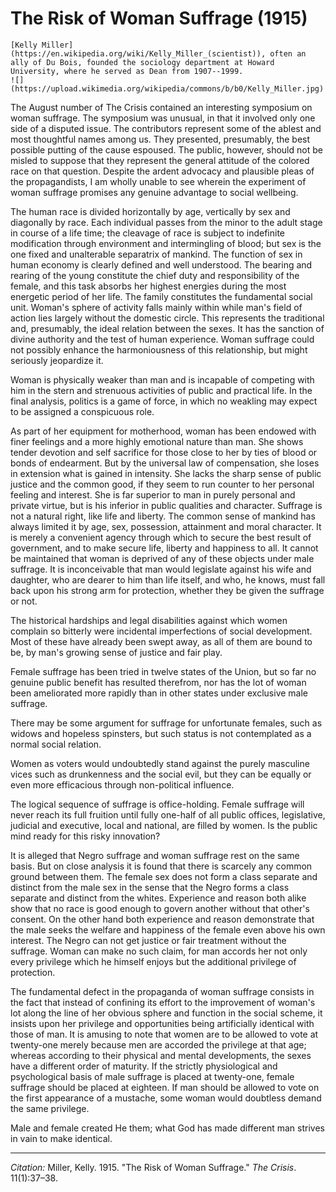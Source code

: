 <!--
title:   The Risk of Woman Suffrage
author:  Miller, Kelly
journal: The Crisis
year:    1915
volume:  11
issue:   1
pages:   37-38
-->
# The Risk of Woman Suffrage (1915)

```{margin}
[Kelly Miller](https://en.wikipedia.org/wiki/Kelly_Miller_(scientist)), often an ally of Du Bois, founded the sociology department at Howard University, where he served as Dean from 1907--1999.
![](https://upload.wikimedia.org/wikipedia/commons/b/b0/Kelly_Miller.jpg)
```

The August number of <span class = "small-caps">The Crisis</span> contained an interesting symposium on woman suffrage. The symposium was unusual, in that it involved only one side of a disputed issue. The contributors represent some of the ablest and most thoughtful names among us. They presented, presumably, the best possible putting of the cause espoused. The public, however, should not be misled to suppose that they represent the general attitude of the colored race on that question. Despite the ardent advocacy and plausible pleas of the propagandists, I am wholly unable to see wherein the experiment of woman suffrage promises any genuine advantage to social wellbeing.

The human race is divided horizontally by age, vertically by sex and diagonally by race. Each individual passes from the minor to the adult stage in course of a life time; the cleavage of race is subject to indefinite modification through environment and intermingling of blood; but sex is the one fixed and unalterable separatrix of mankind. The function of sex in human economy is clearly defined and well understood. The bearing and rearing of the young constitute the chief duty and responsibility of the female, and this task absorbs her highest energies during the most energetic period of her life. The family constitutes the fundamental social unit. Woman's sphere of activity falls mainly within while man's field of action lies largely without the domestic circle. This represents the traditional and, presumably, the ideal relation between the sexes. It has the sanction of divine authority and the test of human experience. Woman suffrage could not possibly enhance the harmoniousness of this relationship, but might seriously jeopardize it.

Woman is physically weaker than man and is incapable of competing with him in the stern and strenuous activities of public and practical life. In the final analysis, politics is a game of force, in which no weakling may expect to be assigned a conspicuous role.

As part of her equipment for motherhood, woman has been endowed with finer feelings and a more highly emotional nature than man. She shows tender devotion and self sacrifice for those close to her by ties of blood or bonds of endearment. But by the universal law of compensation, she loses in extension what is gained in intensity. She lacks the sharp sense of public justice and the common good, if they seem to run counter to her personal feeling and interest. She is far superior to man in purely personal and private virtue, but is his inferior in public qualities and character. Suffrage is not a natural right, like life and liberty. The common sense of mankind has always limited it by age, sex, possession, attainment and moral character. It is merely a convenient agency through which to secure the best result of government, and to make secure life, liberty and happiness to all. It cannot be maintained that woman is deprived of any of these objects under male suffrage. It is inconceivable that man would legislate against his wife and daughter, who are dearer to him than life itself, and who, he knows, must fall back upon his strong arm for protection, whether they be given the suffrage or not.

The historical hardships and legal disabilities against which women complain so bitterly were incidental imperfections of social development. Most of these have already been swept away, as all of them are bound to be, by man's growing sense of justice and fair play.

Female suffrage has been tried in twelve states of the Union, but so far no genuine public benefit has resulted therefrom, nor has the lot of woman been ameliorated more rapidly than in other states under exclusive male suffrage.

There may be some argument for suffrage for unfortunate females, such as widows and hopeless spinsters, but such status is not contemplated as a normal social relation.

Women as voters would undoubtedly stand against the purely masculine vices such as drunkenness and the social evil, but they can be equally or even more efficacious through non-political influence.

The logical sequence of suffrage is office-holding. Female suffrage will never reach its full fruition until fully one-half of all public offices, legislative, judicial and executive, local and national, are filled by women. Is the public mind ready for this risky innovation?

It is alleged that Negro suffrage and woman suffrage rest on the same basis. But on close analysis it is found that there is scarcely any common ground between them. The female sex does not form a class separate and distinct from the male sex in the sense that the Negro forms a class separate and distinct from the whites. Experience and reason both alike show that no race is good enough to govern another without that other's consent. On the other hand both experience and reason demonstrate that the male seeks the welfare and happiness of the female even above his own interest. The Negro can not get justice or fair treatment without the suffrage. Woman can make no such claim, for man accords her not only every privilege which he himself enjoys but the additional privilege of protection.

The fundamental defect in the propaganda of woman suffrage consists in the fact that instead of confining its effort to the improvement of woman's lot along the line of her obvious sphere and function in the social scheme, it insists upon her privilege and opportunities being artificially identical with those of man. It is amusing to note that women are to be allowed to vote at twenty-one merely because men are accorded the privilege at that age; whereas according to their physical and mental developments, the sexes have a different order of maturity. If the strictly physiological and psychological basis of male suffrage is placed at twenty-one, female suffrage should be placed at eighteen. If man should be allowed to vote on the first appearance of a mustache, some woman would doubtless demand the same privilege.

Male and female created He them; what God has made different man strives in vain to make identical.

____________________

*Citation:* Miller, Kelly. 1915. "The Risk of Woman Suffrage." *The Crisis*. 11(1):37&ndash;38.